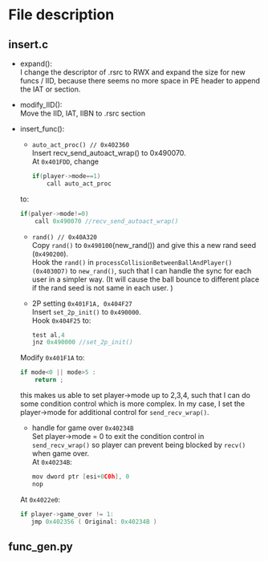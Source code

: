 File description
=================

## insert.c
- expand():  
   I change the descriptor of .rsrc to RWX and expand the size for new funcs / IID,
   because there seems no more space in PE header to append the IAT or section.

- modify_IID():  
  Move the IID, IAT, IIBN to .rsrc section

- insert_func():  
  
  - `auto_act_proc() // 0x402360`  
  Insert recv_send_autoact_wrap() to 0x490070.  
  At `0x401FDD`, change
    ```c
    if(player->mode==1) 
        call auto_act_proc 
    ```
  to:
    ```c
    if(palyer->mode!=0)
        call 0x490070 //recv_send_autoact_wrap() 
    ```
    
  
  - `rand() // 0x40A320`  
  Copy `rand()` to `0x490100`(new_rand()) and give this a new rand seed (`0x490200`).  
  Hook the `rand()` in `processCollisionBetweenBallAndPlayer() (0x4030D7)` to `new_rand()`, such that I can handle the sync for each user in a simpler way. (It will cause the ball bounce to different place if the rand seed is not same in each user. )  
  
  - 2P setting `0x401F1A, 0x404F27`  
  Insert `set_2p_init()` to `0x490000`.  
  Hook `0x404F25` to:
    ```c
    test al,4
    jnz 0x490000 //set_2p_init() 
    ```
  Modify `0x401F1A` to:
    ```c
    if mode<0 || mode>5 :
        return ; 
    ```
  this makes us able to set player->mode up to 2,3,4, such that I can do some condition control which is more complex. In my case, I set the player->mode  for additional control for `send_recv_wrap()`.
  

  
  - handle for game over `0x40234B`  
  Set player->mode = 0 to exit the condition control in `send_recv_wrap()` so player can prevent being blocked by `recv()` when game over.  
  At `0x40234B`:  
    ```c
    mov dword ptr [esi+0C0h], 0
    nop 
    ```  
  At `0x4022e0`:  
    ```c
    if player->game_over != 1:
       jmp 0x402356 ( Original: 0x40234B ) 
    ```
       


## func_gen.py
